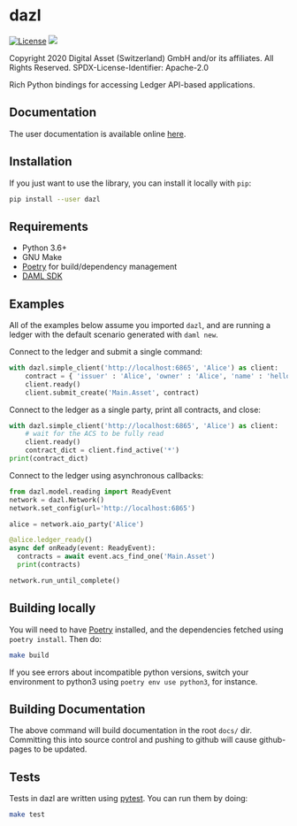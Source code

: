 dazl
====

[![License](https://img.shields.io/badge/License-Apache%202.0-blue.svg)](https://github.com/digital-asset/dazl-client/blob/master/LICENSE)
<a href="https://circleci.com/gh/digital-asset/dazl-client">
<img src="https://circleci.com/gh/digital-asset/dazl-client.svg?style=svg">
</a>

Copyright 2020 Digital Asset (Switzerland) GmbH and/or its affiliates. All Rights Reserved.
SPDX-License-Identifier: Apache-2.0


Rich Python bindings for accessing Ledger API-based applications.

Documentation
-------------
The user documentation is available online [here](https://digital-asset.github.io/dazl-client).

Installation
------------
If you just want to use the library, you can install it locally with `pip`:
```sh
pip install --user dazl
```

Requirements
------------
* Python 3.6+
* GNU Make
* [Poetry](https://python-poetry.org/) for build/dependency management
* [DAML SDK](https://www.daml.com)

Examples
--------

All of the examples below assume you imported `dazl`, and are running a ledger with the default scenario generated with `daml new`.

Connect to the ledger and submit a single command:

```py
with dazl.simple_client('http://localhost:6865', 'Alice') as client:
    contract = { 'issuer' : 'Alice', 'owner' : 'Alice', 'name' : 'hello world!' }
    client.ready()
    client.submit_create('Main.Asset', contract)
```

Connect to the ledger as a single party, print all contracts, and close:

```py
with dazl.simple_client('http://localhost:6865', 'Alice') as client:
    # wait for the ACS to be fully read
    client.ready()
    contract_dict = client.find_active('*')
print(contract_dict)
```

Connect to the ledger using asynchronous callbacks:

```py
from dazl.model.reading import ReadyEvent
network = dazl.Network()
network.set_config(url='http://localhost:6865')

alice = network.aio_party('Alice')

@alice.ledger_ready()
async def onReady(event: ReadyEvent):
  contracts = await event.acs_find_one('Main.Asset')
  print(contracts)

network.run_until_complete()
```


Building locally
----------------
You will need to have [Poetry](https://python-poetry.org) installed, and the dependencies fetched using `poetry install`. Then do:

```sh
make build
```

If you see errors about incompatible python versions, switch your environment to python3 using `poetry env use python3`, for instance.

Building Documentation
----------------------
The above command will build documentation in the root `docs/` dir. Committing this into source control and pushing to github will cause github-pages to be updated.

Tests
-----

Tests in dazl are written using [pytest](https://docs.pytest.org/en/latest/). You can run them by doing:

```sh
make test
```
